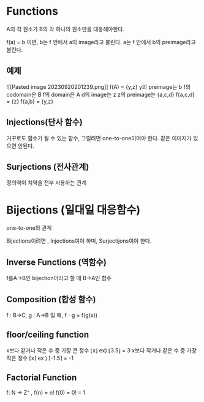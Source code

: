 # Functions

A의 각 원소가 B의 각 하나의 원소만을 대응해야한다.

f(a) = b 이면,
b는 f 안에서 a의 image라고 불린다.
a는 f 안에서 b의 preimage라고 불린다.

## 예제

![[Pasted image 20230920201239.png]]
f(A) = {y,z}
y의 preimage는 b
f의 codomain은 B
f의 domain은 A
d의 image는 z
z의 preimage는 {a,c,d}
f{a,c,d} = {z}
f{a,b} = {y,z}

## Injections(단사 함수)
거꾸로도 함수가 될 수 있는 함수, 그럴려면 one-to-one이어야 한다.
같은 이미지가 있으면 안된다.

## Surjections (전사관계)
정의역이 치역을 전부 사용하는 관계

# Bijections (일대일 대응함수)
one-to-one의 관계

Bijections이려면 , Injections여야 하며, Surjectijons여야 한다.

## Inverse Functions (역함수)
f를A->B인 bijection이라고 할 때 B->A인 함수

## Composition (합성 함수)
f : B->C, g : A->B 일 때, fㆍg = f(g(x))

## floor/ceiling function
x보다 같거나 작은 수 중 가장 큰 정수
⌊x⌋ ex) ⌊3.5⌋ = 3
x보다 작거나 같은 수 중 가장 작은 정수
⌈x⌉ ex ) ⌈-1.5⌉ = -1

## Factorial Function
f: N -> Z⁺ , f(n) = n!
f(0) = 0! = 1
